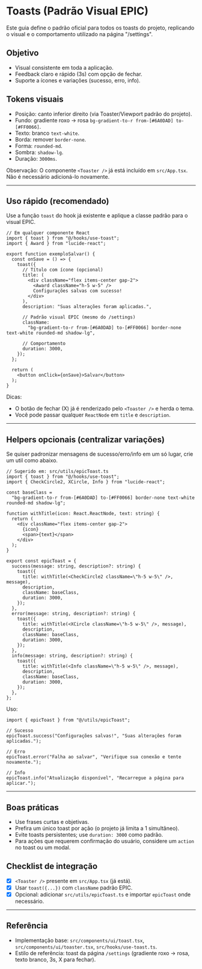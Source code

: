 # Toasts (Padrão Visual EPIC)

Este guia define o padrão oficial para todos os toasts do projeto, replicando o visual e o comportamento utilizado na página "/settings".

## Objetivo
- Visual consistente em toda a aplicação.
- Feedback claro e rápido (3s) com opção de fechar.
- Suporte a ícones e variações (sucesso, erro, info).

## Tokens visuais
- Posição: canto inferior direito (via Toaster/Viewport padrão do projeto).
- Fundo: gradiente roxo → rosa `bg-gradient-to-r from-[#6A0DAD] to-[#FF0066]`.
- Texto: branco `text-white`.
- Borda: remover `border-none`.
- Forma: `rounded-md`.
- Sombra: `shadow-lg`.
- Duração: `3000ms`.

Observação: O componente `<Toaster />` já está incluído em `src/App.tsx`. Não é necessário adicioná-lo novamente.

---

## Uso rápido (recomendado)
Use a função `toast` do hook já existente e aplique a classe padrão para o visual EPIC.

```tsx
// Em qualquer componente React
import { toast } from "@/hooks/use-toast";
import { Award } from "lucide-react";

export function exemploSalvar() {
  const onSave = () => {
    toast({
      // Título com ícone (opcional)
      title: (
        <div className="flex items-center gap-2">
          <Award className="h-5 w-5" />
          Configurações salvas com sucesso!
        </div>
      ),
      description: "Suas alterações foram aplicadas.",

      // Padrão visual EPIC (mesmo do /settings)
      className:
        "bg-gradient-to-r from-[#6A0DAD] to-[#FF0066] border-none text-white rounded-md shadow-lg",

      // Comportamento
      duration: 3000,
    });
  };

  return (
    <button onClick={onSave}>Salvar</button>
  );
}
```

Dicas:
- O botão de fechar (X) já é renderizado pelo `<Toaster />` e herda o tema.
- Você pode passar qualquer `ReactNode` em `title` e `description`.

---

## Helpers opcionais (centralizar variações)
Se quiser padronizar mensagens de sucesso/erro/info em um só lugar, crie um util como abaixo.

```tsx
// Sugerido em: src/utils/epicToast.ts
import { toast } from "@/hooks/use-toast";
import { CheckCircle2, XCircle, Info } from "lucide-react";

const baseClass =
  "bg-gradient-to-r from-[#6A0DAD] to-[#FF0066] border-none text-white rounded-md shadow-lg";

function withTitle(icon: React.ReactNode, text: string) {
  return (
    <div className="flex items-center gap-2">
      {icon}
      <span>{text}</span>
    </div>
  );
}

export const epicToast = {
  success(message: string, description?: string) {
    toast({
      title: withTitle(<CheckCircle2 className=\"h-5 w-5\" />, message),
      description,
      className: baseClass,
      duration: 3000,
    });
  },
  error(message: string, description?: string) {
    toast({
      title: withTitle(<XCircle className=\"h-5 w-5\" />, message),
      description,
      className: baseClass,
      duration: 3000,
    });
  },
  info(message: string, description?: string) {
    toast({
      title: withTitle(<Info className=\"h-5 w-5\" />, message),
      description,
      className: baseClass,
      duration: 3000,
    });
  },
};
```

Uso:

```tsx
import { epicToast } from "@/utils/epicToast";

// Sucesso
epicToast.success("Configurações salvas!", "Suas alterações foram aplicadas.");

// Erro
epicToast.error("Falha ao salvar", "Verifique sua conexão e tente novamente.");

// Info
epicToast.info("Atualização disponível", "Recarregue a página para aplicar.");
```

---

## Boas práticas
- Use frases curtas e objetivas.
- Prefira um único toast por ação (o projeto já limita a 1 simultâneo).
- Evite toasts persistentes; use `duration: 3000` como padrão.
- Para ações que requerem confirmação do usuário, considere um `action` no toast ou um modal.

## Checklist de integração
- [x] `<Toaster />` presente em `src/App.tsx` (já está).
- [x] Usar `toast({...})` com `className` padrão EPIC.
- [x] Opcional: adicionar `src/utils/epicToast.ts` e importar `epicToast` onde necessário.

---

## Referência
- Implementação base: `src/components/ui/toast.tsx`, `src/components/ui/toaster.tsx`, `src/hooks/use-toast.ts`.
- Estilo de referência: toast da página `/settings` (gradiente roxo → rosa, texto branco, 3s, X para fechar).
